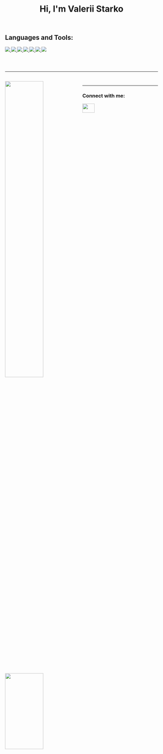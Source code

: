 <h1 align="center">Hi, I'm Valerii Starko</h1>

<br>

<h2 align="left">Languages and Tools:</h2>
<p align="left">
    <a href="https://www.w3schools.com/html/" target="_blank"> 
        <img src="https://img.shields.io/badge/HTML5-E34F26?style=for-the-badge&logo=html5&logoColor=black" />
    </a>
    <a href="https://www.w3schools.com/css/" target="_blank"> 
        <img src="https://img.shields.io/badge/CSS3-1572B6?style=for-the-badge&logo=css3&logoColor=black" />
    </a>
    <a href="https://www.w3schools.com/js/" target="_blank"> 
        <img src="https://img.shields.io/badge/JavaScript-F7DF1E?style=for-the-badge&logo=javascript&logoColor=black" />
    </a>
    <a href="https://www.python.org" target="_blank"> 
        <img src="https://img.shields.io/badge/Python-3776AB?style=for-the-badge&logo=python&logoColor=black" />
    </a>
    <a href="https://flutter.dev" target="_blank"> 
        <img src="https://img.shields.io/badge/Flutter-02569B?style=for-the-badge&logo=flutter&logoColor=black" />
    </a>
    <a href="https://www.w3schools.com/cpp/" target="_blank"> 
            <img src="https://img.shields.io/badge/C%2B%2B-00599C?style=for-the-badge&logo=c%2B%2B&logoColor=black" />
    </a>
    <a href="https://www.w3schools.com/java/" target="_blank"> 
        <img src="https://img.shields.io/badge/Java-ED8B00?style=for-the-badge&logo=java&logoColor=black" />
    </a>
</p>

<br>
<br>
<hr>
<br>


<img align="left" width="50%"  src="https://github-readme-stats.vercel.app/api?username=pandabug&show_icons=true&theme=tokyonight" />
<img align="left" width="50%" height="250px" src="https://github-readme-stats.vercel.app/api/top-langs/?username=pandabug&theme=tokyonight&hide_langs_below=3" />

<hr>

<h3 align="left">Connect with me:</h3>
<a href="https://www.instagram.com/ivan_____02/" target="blank">
    <img align="center" src="https://cdn.jsdelivr.net/npm/simple-icons@3.0.1/icons/instagram.svg" height="30"
    width="40" />
</a>
